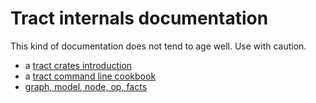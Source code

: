 # Tract internals documentation

This kind of documentation does not tend to age well. Use with caution.

* a [tract crates introduction](intro.md)
* a [tract command line cookbook](cli-recipe.md)
* [graph, model, node, op, facts](graph.md)
